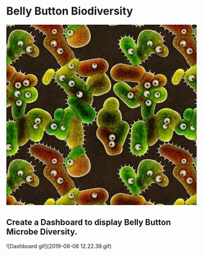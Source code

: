 # Belly Button Biodiversity

![Bacteria by filterforge.com](Images/bacteria_by_filterforgedotcom.jpg)

## Create a Dashboard to display Belly Button Microbe Diversity.

![Dashboard gif](2019-08-08 12.22.39.gif)